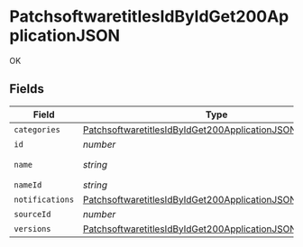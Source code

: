 # PatchsoftwaretitlesIdByIdGet200ApplicationJSON

OK


## Fields

| Field                                                                                                                                                 | Type                                                                                                                                                  | Required                                                                                                                                              | Description                                                                                                                                           | Example                                                                                                                                               |
| ----------------------------------------------------------------------------------------------------------------------------------------------------- | ----------------------------------------------------------------------------------------------------------------------------------------------------- | ----------------------------------------------------------------------------------------------------------------------------------------------------- | ----------------------------------------------------------------------------------------------------------------------------------------------------- | ----------------------------------------------------------------------------------------------------------------------------------------------------- |
| `categories`                                                                                                                                          | [PatchsoftwaretitlesIdByIdGet200ApplicationJSONCategory](../../models/operations/patchsoftwaretitlesidbyidget200applicationjsoncategory.md)           | :heavy_minus_sign:                                                                                                                                    | N/A                                                                                                                                                   |                                                                                                                                                       |
| `id`                                                                                                                                                  | *number*                                                                                                                                              | :heavy_minus_sign:                                                                                                                                    | N/A                                                                                                                                                   | 1                                                                                                                                                     |
| `name`                                                                                                                                                | *string*                                                                                                                                              | :heavy_minus_sign:                                                                                                                                    | N/A                                                                                                                                                   | Google Chrome                                                                                                                                         |
| `nameId`                                                                                                                                              | *string*                                                                                                                                              | :heavy_minus_sign:                                                                                                                                    | N/A                                                                                                                                                   | GoogleChrome                                                                                                                                          |
| `notifications`                                                                                                                                       | [PatchsoftwaretitlesIdByIdGet200ApplicationJSONNotifications](../../models/operations/patchsoftwaretitlesidbyidget200applicationjsonnotifications.md) | :heavy_minus_sign:                                                                                                                                    | N/A                                                                                                                                                   |                                                                                                                                                       |
| `sourceId`                                                                                                                                            | *number*                                                                                                                                              | :heavy_minus_sign:                                                                                                                                    | N/A                                                                                                                                                   | 1                                                                                                                                                     |
| `versions`                                                                                                                                            | [PatchsoftwaretitlesIdByIdGet200ApplicationJSONVersions](../../models/operations/patchsoftwaretitlesidbyidget200applicationjsonversions.md)[]         | :heavy_minus_sign:                                                                                                                                    | N/A                                                                                                                                                   |                                                                                                                                                       |